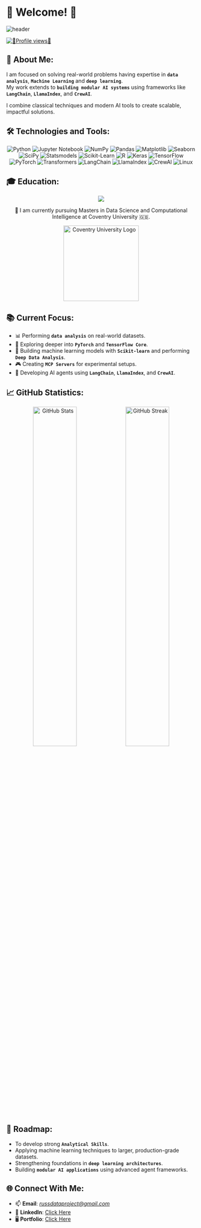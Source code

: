 # 👋  Welcome!  👋

<img src="https://capsule-render.vercel.app/api?type=waving&color=gradient&height=200&section=header&text=Welcome%20Everyone!&fontSize=40&fontAlignY=35&animation=twinkling" alt="header"/>

<p align="left">
  <a href="https://github.com/rajesh-coventry">
    <img 
      src="https://komarev.com/ghpvc/?username=rajesh-coventry&style=for-the-badge&color=red" 
      alt="👀Profile views👀" 
    />
  </a>
</p>


## 🧩 **About Me:**
I am focused on solving real-world problems having expertise in **`data analysis`**, **`Machine Learning`** and **`deep learning`**.  
My work extends to **`building modular AI systems`** using frameworks like **`LangChain`**, **`LlamaIndex`**, and **`CrewAI`**.

I combine classical techniques and modern AI tools to create scalable, impactful solutions.

## 🛠️ **Technologies and Tools:**
<p align="center">
  <img src="https://img.shields.io/badge/Python-3776AB?style=for-the-badge&logo=python&logoColor=white" alt="Python"/>
  <img src="https://img.shields.io/badge/Jupyter%20Notebook-F37626?style=for-the-badge&logo=jupyter&logoColor=white" alt="Jupyter Notebook"/>
  <img src="https://img.shields.io/badge/Numpy-013243?style=for-the-badge&logo=numpy&logoColor=white" alt="NumPy"/>
  <img src="https://img.shields.io/badge/Pandas-150458?style=for-the-badge&logo=pandas&logoColor=white" alt="Pandas"/>
  <img src="https://img.shields.io/badge/Matplotlib-11557C?style=for-the-badge&logo=matplotlib&logoColor=white" alt="Matplotlib"/>
  <img src="https://img.shields.io/badge/Seaborn-4B8BBE?style=for-the-badge&logo=python&logoColor=white" alt="Seaborn"/>
  <img src="https://img.shields.io/badge/SciPy-8CAAE6?style=for-the-badge&logo=scipy&logoColor=white" alt="SciPy"/>
  <img src="https://img.shields.io/badge/Statsmodels-2C5EAA?style=for-the-badge&logo=python&logoColor=white" alt="Statsmodels"/>
  <img src="https://img.shields.io/badge/Scikit--Learn-F7931E?style=for-the-badge&logo=scikit-learn&logoColor=white" alt="Scikit-Learn"/>
  <img src="https://img.shields.io/badge/R-276DC3?style=for-the-badge&logo=r&logoColor=white" alt="R"/>
  <img src="https://img.shields.io/badge/Keras-D00000?style=for-the-badge&logo=keras&logoColor=white" alt="Keras"/>
  <img src="https://img.shields.io/badge/TensorFlow-FF6F00?style=for-the-badge&logo=tensorflow&logoColor=white" alt="TensorFlow"/>
  <img src="https://img.shields.io/badge/PyTorch-EE4C2C?style=for-the-badge&logo=pytorch&logoColor=white" alt="PyTorch"/>
  <img src="https://img.shields.io/badge/Transformers-FFD21F?style=for-the-badge&logo=huggingface&logoColor=black" alt="Transformers"/>
  <img src="https://img.shields.io/badge/LangChain-0A66C2?style=for-the-badge&logo=langchain&logoColor=white" alt="LangChain"/>
  <img src="https://img.shields.io/badge/LlamaIndex-FF0080?style=for-the-badge&logo=llamaindex&logoColor=white" alt="LlamaIndex"/>
  <img src="https://img.shields.io/badge/CrewAI-8A2BE2?style=for-the-badge&logo=crewAI&logoColor=white" alt="CrewAI"/>
  <img src="https://img.shields.io/badge/Linux-FCC624?style=for-the-badge&logo=linux&logoColor=black" alt="Linux"/>

</p>


## 🎓 **Education:**

<p align="center">
  <img src="https://img.shields.io/badge/Education-Master's%20Degree-informational?style=for-the-badge&logo=google-scholar&logoColor=white&color=8e2de2"/>
</p>

<p align="center">
  📖 I am currently pursuing Masters in Data Science and Computational Intelligence at Coventry University 🇬🇧.
</p>

<p align="center">
  <img src="https://th.bing.com/th/id/R.323b5c8b4b168eb52c48dc3d5993263f?rik=wDdKIhnffFp%2fyw&riu=http%3a%2f%2fwww.citizend.org%2fwp-content%2fuploads%2f2016%2f03%2fCoventry-University-Logo.png&ehk=j34zY9k%2fXcCX3hDJ9wh2pFZo8aZcMV945dpbM2KbQMo%3d&risl=&pid=ImgRaw&r=0&sres=1&sresct=1" alt="Coventry University Logo" width="200"/>
</p>


## 📚 **Current Focus:**
- 📊 Performing **`data analysis`** on real-world datasets.
- 🔬 Exploring deeper into **`PyTorch`** and **`TensorFlow Core`**.
- 🧠 Building machine learning models with **`Scikit-learn`** and performing **`Deep Data Analysis`**.
- 🎮 Creating **`MCP Servers`** for experimental setups.
- 🤖 Developing AI agents using **`LangChain`**, **`LlamaIndex`**, and **`CrewAI`**.

## 📈 **GitHub Statistics:**

<p align="center">
  <img src="https://github-readme-stats.vercel.app/api?username=rajesh-coventry&show_icons=true&theme=tokyonight" alt="GitHub Stats" width="48%"/>
  <img src="https://github-readme-streak-stats.herokuapp.com/?user=rajesh-coventry&theme=tokyonight" alt="GitHub Streak" width="48%"/>
</p>

## 🚀 **Roadmap:**
- To develop strong **`Analytical Skills`**.
- Applying machine learning techniques to larger, production-grade datasets.
- Strengthening foundations in **`deep learning architectures`**.
- Building **`modular AI applications`** using advanced agent frameworks.


## 🌐 **Connect With Me:**
- 📫 **Email**: *russdataproject@gmail.com*
- 💼 **LinkedIn**: [Click Here](https://www.linkedin.com/in/rajesh-kumar-dhimal-478901279/)
- 🖥️ **Portfolio**: [Click Here](https://github.com/RussDai/Projects)

<!---
RussDai/RussDai is a ✨ special ✨ repository because its `README.md` (this file) appears on your GitHub profile.
You can click the Preview link to take a look at your changes.
--->
